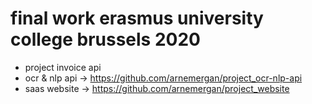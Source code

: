 # final work erasmus university college brussels 2020
- project invoice api
- ocr & nlp api -> https://github.com/arnemergan/project_ocr-nlp-api
- saas website -> https://github.com/arnemergan/project_website
